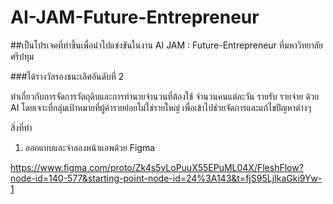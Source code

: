 # AI-JAM-Future-Entrepreneur

##เป็นโปรเจคที่ทำขึ้นเพื่อนำไปแข่งขันในงาน AI JAM : Future-Entrepreneur ที่มหาวิทยาลัยศรีปทุม

###ได้รางวัลรองชนะเลิศอันดับที่ 2

ทำเกี่ยวกับการจัดการวัตถุดิบและการทำนายจำนวนที่ต้องใช้ จำนวนคนแต่ละวัน รายรับ รายจ่าย ด้วย AI
โดยเจาะที่กลุ่มเป้าหมายที่ผู้ค้ารายย่อยไม่ใช่รายใหญ่ เพื่อเข้าไปช่วยจัดการและแก้ไขปัญหาต่างๆ

สิ่งที่ทำ
 1. ออกแบบและจำลองหน้าแอพด้วย Figma


https://www.figma.com/proto/Zk4s5vLoPuuX55EPuML04X/FleshFlow?node-id=140-577&starting-point-node-id=24%3A143&t=fjS95LjIkaGki9Yw-1



